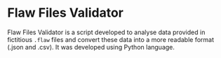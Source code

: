# Flaw Files Validator

Flaw Files Validator is a script developed to analyse data provided in fictitious `.flaw` files and convert these data into a more readable format (.json and .csv). It was developed using Python language.